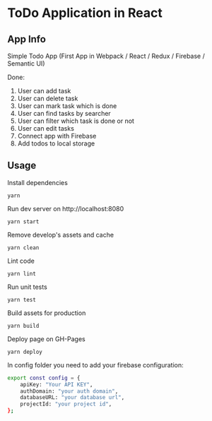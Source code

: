# ToDo Application in React

## App Info

Simple Todo App (First App in Webpack / React / Redux / Firebase / Semantic UI)

Done:

1. User can add task
2. User can delete task
3. User can mark task which is done
4. User can find tasks by searcher
5. User can filter which task is done or not
6. User can edit tasks
7. Connect app with Firebase
8. Add todos to local storage

## Usage

Install dependencies

```
yarn
```

Run dev server on http://localhost:8080

```
yarn start
```

Remove develop's assets and cache

```
yarn clean
```

Lint code

```
yarn lint
```

Run unit tests

```
yarn test
```

Build assets for production

```
yarn build
```

Deploy page on GH-Pages

```
yarn deploy
```

In config folder you need to add your firebase configuration:

```bash
export const config = {
    apiKey: "Your API KEY",
    authDomain: "your auth domain",
    databaseURL: "your database url",
    projectId: "your project id",
};
```
